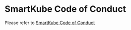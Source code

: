 # SmartKube Code of Conduct

Please refer to [SmartKube Code of Conduct](https://github.com/kubesphere/kubesphere/blob/master/docs/code-of-conduct.md)
